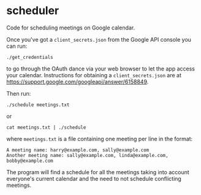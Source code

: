 # scheduler

Code for scheduling meetings on Google calendar.

Once you've got a `client_secrets.json` from the Google API console you can run:

```
./get_credentials
```

to go through the OAuth dance via your web browser to let the app access your
calendar. Instructions for obtaining a `client_secrets.json` are at
https://support.google.com/googleapi/answer/6158849.

Then run:

```
./schedule meetings.txt
```

or

```
cat meetings.txt | ./schedule
```

where `meetings.txt` is a file containing one meeting per line in the format:

```
A meeting name: harry@example.com, sally@example.com
Another meeting name: sally@example.com, linda@example.com, bobby@example.com
```

The program will find a schedule for all the meetings taking into account
everyone's current calendar and the need to not schedule conflicting meetings.
